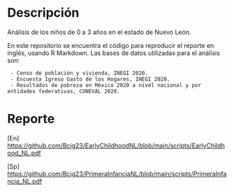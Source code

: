 # Descripción
Análisis de los niños de 0 a 3 años en el estado de Nuevo León.

En este repositorio se encuentra el código para reproducir el reporte en inglés, usando R Markdown. Las bases de datos utilizadas para el análisis son:

     - Censo de población y vivienda, INEGI 2020.
     - Encuesta Igreso Gasto de los Hogares, INEGI 2020.
     - Resultados de pobreza en México 2020 a nivel nacional y por entidades federativas, CONEVAL 2020.

# Reporte
[En]
https://github.com/Bcjg23/EarlyChildhoodNL/blob/main/scripts/EarlyChildhood_NL.pdf

[Sp]
https://github.com/Bcjg23/PrimeraInfanciaNL/blob/main/scripts/PrimeraInfancia_NL.pdf

